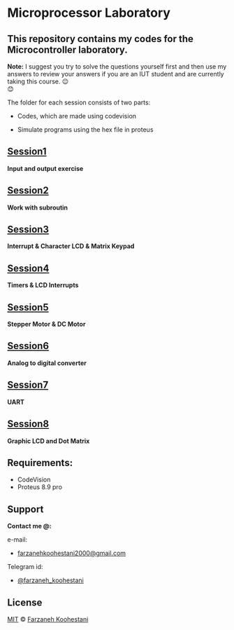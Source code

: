 # Microprocessor Laboratory

## This repository contains my codes for the Microcontroller laboratory.

**Note:** I suggest you try to solve the questions yourself first and then use my answers to review your answers if you are an IUT student and are currently taking this course.
&#128521;	
&#128522;	


The folder for each session consists of two parts:
+ Codes, which are made using codevision
* Simulate programs using the hex file in proteus


## [Session1](https://github.com/farkoo/Micro-Lab/tree/master/Session1)
**Input and output exercise**

## [Session2](https://github.com/farkoo/Micro-Lab/tree/master/Session2)
**Work with subroutin**

## [Session3](https://github.com/farkoo/Micro-Lab/tree/master/Session3)
**Interrupt & Character LCD & Matrix Keypad**

## [Session4](https://github.com/farkoo/Micro-Lab/tree/master/Session4)
**Timers & LCD Interrupts**

## [Session5](https://github.com/farkoo/Micro-Lab/tree/master/Session5)
**Stepper Motor & DC Motor**

## [Session6](https://github.com/farkoo/Micro-Lab/tree/master/Session6)
**Analog to digital converter**

## [Session7](https://github.com/farkoo/Micro-Lab/tree/master/Session7)
**UART**

## [Session8](https://github.com/farkoo/Micro-Lab/tree/master/Session8)
**Graphic LCD and Dot Matrix**

## Requirements:
* CodeVision
* Proteus 8.9 pro

## Support

**Contact me @:**

e-mail:

* farzanehkoohestani2000@gmail.com

Telegram id:

* [@farzaneh_koohestani](https://t.me/farzaneh_koohestani)

## License
[MIT](https://github.com/fark00/Micro-Lab/blob/master/LICENSE)
&#0169; 
[Farzaneh Koohestani](https://github.com/farkoo)




